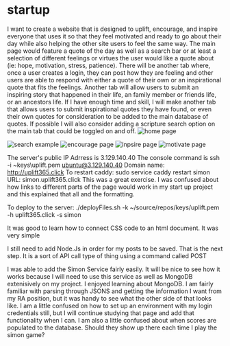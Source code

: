 # startup
I want to create a website that is designed to uplift, encourage, and inspire everyone that uses it so that they feel motivated and ready to go about their day while also helping the other site users to feel the same way. The main page would feature a quote of the day as well as a search bar or at least a selection of different feelings or virtues the user would like a quote about (ie: hope, motivation, stress, patience). There will be another tab where, once a user creates a login, they can post how they are feeling and other users are able to respond with either a quote of their own or an inspirational quote that fits the feelings. Another tab will allow users to submit an inspiring story that happened in their life, an family member or friends life, or an ancestors life. If I have enough time and skill, I will make another tab that allows users to submit inspirational quotes they have found, or even their own quotes for consideration to be added to the main database of quotes. If possible I will also consider adding a scripture search option on the main tab that could be toggled on and off.
![home page](https://user-images.githubusercontent.com/122852344/214469892-86468c22-893a-461c-bd76-56a88c5a0d7e.jpg)

![search example](https://user-images.githubusercontent.com/122852344/214469929-f2b2047b-62e0-4c79-928a-25b9bdfe287b.jpg)
![encourage page](https://user-images.githubusercontent.com/122852344/214469944-96bc1d20-4e2b-401b-9f55-4706da6ebad9.jpg)
![inpsire page](https://user-images.githubusercontent.com/122852344/214470030-387f5099-2644-40ae-b8db-a19ea702d813.jpg)
![motivate page](https://user-images.githubusercontent.com/122852344/214470047-039939ae-b2de-4f8b-a0c6-71718042e789.jpg)

The server's public IP Adrress is 3.129.140.40
The console command is ssh -i ~keys\uplift.pem ubuntu@3.129.140.40
Domain name: http://uplift365.click
To restart caddy: sudo service caddy restart
simon URL: simon.uplift365.click
This was a great exercise. I was confused about how links to different parts of the page would work in my start up project and this explained that all and the formatting.

To deploy to the server: ./deployFiles.sh -k ~/source/repos/keys/uplift.pem -h uplift365.click -s simon

It was good to learn how to connect CSS code to an html document. It was very simple

I still need to add Node.Js in order for my posts to be saved. That is the next step. It is a sort of API call type of thing using a command called POST


I was able to add the Simon Service fairly easily. It will be nice to see how it works because I will need to use this service as well as MongoDB extenisively on my project.
I enjoyed learning about MongoDB. I am fairly familiar with parsing through JSONS and getting the information I want from my RA position, but it was handy to see what the other side of that looks like. I am a little confused on how to set up an environment with my login credentials still, but I will continue studying that page and add that functionality when I can. I am also a little confused about when scores are populated to the database. Should they show up there each time I play the simon game?
